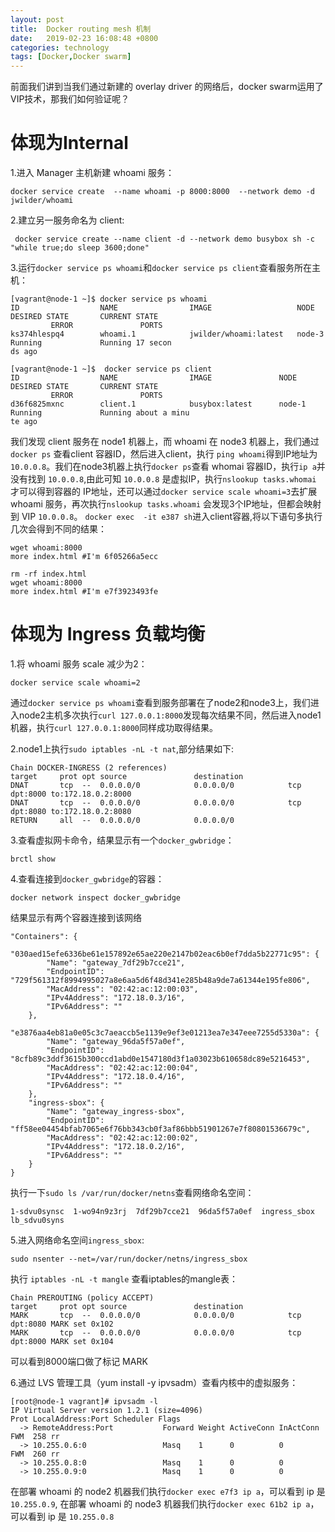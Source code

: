 ```yaml
---
layout: post
title:  Docker routing mesh 机制
date:   2019-02-23 16:08:48 +0800
categories: technology
tags: [Docker,Docker swarm]
---
```


前面我们讲到当我们通过新建的 overlay driver 的网络后，docker swarm运用了VIP技术，那我们如何验证呢？

# 体现为Internal

1.进入 Manager 主机新建 whoami 服务：

``` shell
docker service create  --name whoami -p 8000:8000  --network demo -d jwilder/whoami
```

2.建立另一服务命名为 client:

``` shell
 docker service create --name client -d --network demo busybox sh -c "while true;do sleep 3600;done"
```

3.运行`docker service ps whoami`和`docker service ps client`查看服务所在主机：

``` shell
[vagrant@node-1 ~]$ docker service ps whoami
ID                  NAME                IMAGE                   NODE                DESIRED STATE       CURRENT STATE
         ERROR               PORTS
ks374hlespq4        whoami.1            jwilder/whoami:latest   node-3              Running             Running 17 secon
ds ago

[vagrant@node-1 ~]$  docker service ps client
ID                  NAME                IMAGE               NODE                DESIRED STATE       CURRENT STATE
         ERROR               PORTS
d36f6825mxnc        client.1            busybox:latest      node-1              Running             Running about a minu
te ago
```

我们发现 client 服务在 node1 机器上，而 whoami 在 node3 机器上，我们通过 `docker ps` 查看client 容器ID，然后进入client，执行 `ping whoami`得到IP地址为 `10.0.0.8`。我们在node3机器上执行`docker ps`查看 whomai 容器ID，执行`ip a`并没有找到 `10.0.0.8`,由此可知 `10.0.0.8` 是虚拟IP，执行`nslookup tasks.whomai` 才可以得到容器的 IP地址，还可以通过`docker service scale whoami=3`去扩展 whoami 服务，再次执行`nslookup tasks.whoami` 会发现3个IP地址，但都会映射到 VIP `10.0.0.8`。
`docker exec  -it e387 sh`进入client容器,将以下语句多执行几次会得到不同的结果：

``` shell
wget whoami:8000
more index.html #I'm 6f05266a5ecc

rm -rf index.html
wget whoami:8000
more index.html #I'm e7f3923493fe
```

# 体现为 Ingress 负载均衡

1.将 whoami 服务 scale 减少为2：

``` shell
docker service scale whoami=2
```

通过`docker service ps whoami`查看到服务部署在了node2和node3上，我们进入node2主机多次执行`curl 127.0.0.1:8000`发现每次结果不同，然后进入node1机器，执行`curl 127.0.0.1:8000`同样成功取得结果。

2.node1上执行`sudo iptables -nL -t nat`,部分结果如下:

``` shell
Chain DOCKER-INGRESS (2 references)
target     prot opt source               destination
DNAT       tcp  --  0.0.0.0/0            0.0.0.0/0            tcp dpt:8000 to:172.18.0.2:8000
DNAT       tcp  --  0.0.0.0/0            0.0.0.0/0            tcp dpt:8080 to:172.18.0.2:8080
RETURN     all  --  0.0.0.0/0            0.0.0.0/0
```

3.查看虚拟网卡命令，结果显示有一个`docker_gwbridge`：

```shell
brctl show
```

4.查看连接到`docker_gwbridge`的容器：

```shell
docker network inspect docker_gwbridge
```

结果显示有两个容器连接到该网络

``` output
"Containers": {
    "030aed15efe6336be61e157892e65ae220e2147b02eac6b0ef7dda5b22771c95": {
        "Name": "gateway_7df29b7cce21",
        "EndpointID": "729f561312f8994995027a8e6aa5d6f48d341e285b48a9de7a61344e195fe806",
        "MacAddress": "02:42:ac:12:00:03",
        "IPv4Address": "172.18.0.3/16",
        "IPv6Address": ""
    },
    "e3876aa4eb81a0e05c3c7aeaccb5e1139e9ef3e01213ea7e347eee7255d5330a": {
        "Name": "gateway_96da5f57a0ef",
        "EndpointID": "8cfb89c3ddf3615b300ccd1abd0e1547180d3f1a03023b610658dc89e5216453",
        "MacAddress": "02:42:ac:12:00:04",
        "IPv4Address": "172.18.0.4/16",
        "IPv6Address": ""
    },
    "ingress-sbox": {
        "Name": "gateway_ingress-sbox",
        "EndpointID": "ff58ee04454bfab7065e6f76bb343cb0f3af86bbb51901267e7f80801536679c",
        "MacAddress": "02:42:ac:12:00:02",
        "IPv4Address": "172.18.0.2/16",
        "IPv6Address": ""
    }
}

```

执行一下`sudo ls /var/run/docker/netns`查看网络命名空间：

```output
1-sdvu0synsc  1-wo94n9z3rj  7df29b7cce21  96da5f57a0ef  ingress_sbox  lb_sdvu0syns
```

5.进入网络命名空间`ingress_sbox`:

```shell
sudo nsenter --net=/var/run/docker/netns/ingress_sbox
```

执行 `iptables -nL -t mangle` 查看iptables的mangle表：

``` output
Chain PREROUTING (policy ACCEPT)
target     prot opt source               destination
MARK       tcp  --  0.0.0.0/0            0.0.0.0/0            tcp dpt:8080 MARK set 0x102
MARK       tcp  --  0.0.0.0/0            0.0.0.0/0            tcp dpt:8000 MARK set 0x104
```

可以看到8000端口做了标记 MARK

6.通过 LVS 管理工具（yum install -y ipvsadm）查看内核中的虚拟服务：

``` shell
[root@node-1 vagrant]# ipvsadm -l
IP Virtual Server version 1.2.1 (size=4096)
Prot LocalAddress:Port Scheduler Flags
  -> RemoteAddress:Port           Forward Weight ActiveConn InActConn
FWM  258 rr
  -> 10.255.0.6:0                 Masq    1      0          0
FWM  260 rr
  -> 10.255.0.8:0                 Masq    1      0          0
  -> 10.255.0.9:0                 Masq    1      0          0
```

在部署 whoami 的 node2 机器我们执行`docker exec e7f3 ip a`，可以看到 ip 是 `10.255.0.9`,
在部署 whoami 的 node3 机器我们执行`docker exec 61b2 ip a`，可以看到 ip 是 `10.255.0.8`